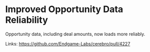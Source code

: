 # Improved Opportunity Data Reliability

Opportunity data, including deal amounts, now loads more reliably.

Links:
https://github.com/Endgame-Labs/cerebro/pull/4227
